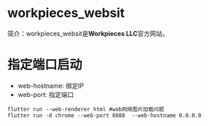 # workpieces_websit

简介：workpieces_websit是**Workpieces LLC**官方网站。

# 指定端口启动

- web-hostname: 绑定IP
- web-port: 指定端口

```
flutter run --web-renderer html #web网络图片加载问题
flutter run -d chrome --web-port 8888  --web-hostname 0.0.0.0
```